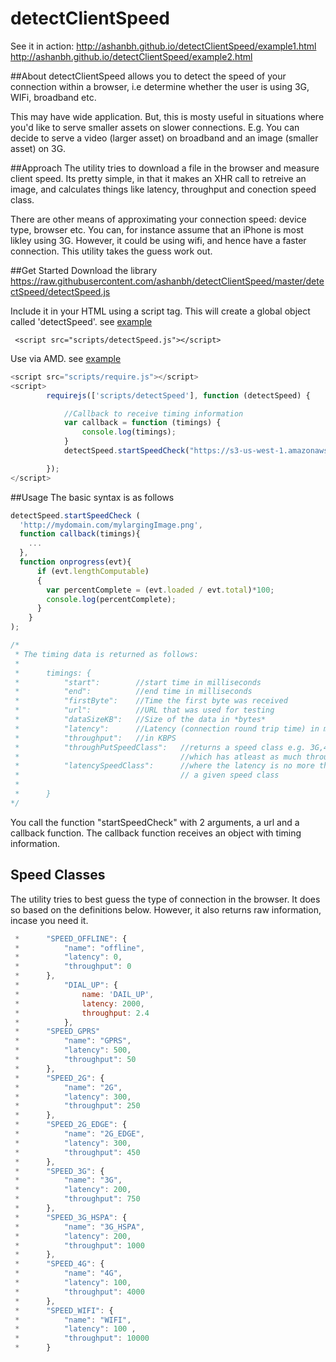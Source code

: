 # detectClientSpeed
See it in action:
http://ashanbh.github.io/detectClientSpeed/example1.html
http://ashanbh.github.io/detectClientSpeed/example2.html

##About
detectClientSpeed allows you to detect the speed of your connection within a browser, i.e determine whether the user is using 3G, WIFi, broadband etc.

This may have wide application. But, this is mosty useful in situations where you'd like to serve smaller assets on slower connections. E.g. You can decide to serve a video (larger asset) on broadband and an image (smaller asset) on 3G.

##Approach
The utility tries to download a file in the browser and measure client speed. Its pretty simple, in that it makes an XHR call to retreive an image, and calculates things like latency, throughput and conection speed class.

There are other means of approximating your connection speed: device type, browser etc. You can, for instance assume that an iPhone is most likley using 3G. However, it could be using wifi, and hence have a faster connection. This utility takes the guess work out.

##Get Started
Download the library https://raw.githubusercontent.com/ashanbh/detectClientSpeed/master/detectSpeed/detectSpeed.js

Include it in your HTML using a script tag. This will create a global object called 'detectSpeed'.
see [example](http://ashanbh.github.io/detectClientSpeed/example2.html)
```
 <script src="scripts/detectSpeed.js"></script>
```

Use via AMD. see [example](http://ashanbh.github.io/detectClientSpeed/example1.html)
```javascript
<script src="scripts/require.js"></script>
<script>
        requirejs(['scripts/detectSpeed'], function (detectSpeed) {

            //Callback to receive timing information
            var callback = function (timings) {
                console.log(timings);
            }
            detectSpeed.startSpeedCheck("https://s3-us-west-1.amazonaws.com/amit.shanbhag/3g/coffee-apple-iphone-laptop.jpg", callback);

        });
</script>
```

##Usage
The basic syntax is as follows
```javascript
detectSpeed.startSpeedCheck (
  'http://mydomain.com/mylargingImage.png',
  function callback(timings){
    ...
  },
  function onprogress(evt){
      if (evt.lengthComputable)
      {
        var percentComplete = (evt.loaded / evt.total)*100;
        console.log(percentComplete);
      }
    }
);

/*
 * The timing data is returned as follows:
 *
 *      timings: {
 *          "start":        //start time in milliseconds
 *          "end":          //end time in milliseconds
 *          "firstByte":    //Time the first byte was received
 *          "url":          //URL that was used for testing
 *          "dataSizeKB":   //Size of the data in *bytes*
 *          "latency":      //Latency (connection round trip time) in milliseconds
 *          "throughput":   //in KBPS
 *          "throughPutSpeedClass":   //returns a speed class e.g. 3G,4G,WIFI etc.
 *                                    //which has atleast as much throughput.
 *          "latencySpeedClass":      //where the latency is no more that of  
 *                                    // a given speed class
 *                                     
 *      }
*/
```

You call the function "startSpeedCheck" with 2 arguments, a url and a callback function. The callback function receives an object with timing information.

## Speed Classes
The utility tries to best guess the type of connection in the browser. It does so based on the definitions below. However, it also returns raw information, incase you need it.

```javascript
 * 	    "SPEED_OFFLINE": {
 * 	        "name": "offline",
 * 	        "latency": 0,
 * 	        "throughput": 0
 * 	    },
 *          "DIAL_UP": {
 *              name: 'DAIL_UP',
 *              latency: 2000,
 *              throughput: 2.4
 *          },
 * 	    "SPEED_GPRS"
 * 	        "name": "GPRS",
 * 	        "latency": 500,
 * 	        "throughput": 50
 * 	    },
 * 	    "SPEED_2G": {
 * 	        "name": "2G",
 * 	        "latency": 300,
 * 	        "throughput": 250
 * 	    },
 * 	    "SPEED_2G_EDGE": {
 * 	        "name": "2G_EDGE",
 * 	        "latency": 300,
 * 	        "throughput": 450
 * 	    },
 * 	    "SPEED_3G": {
 * 	        "name": "3G",
 * 	        "latency": 200,
 * 	        "throughput": 750
 * 	    },
 * 	    "SPEED_3G_HSPA": {
 * 	        "name": "3G_HSPA",
 * 	        "latency": 200,
 * 	        "throughput": 1000
 * 	    },
 * 	    "SPEED_4G": {
 * 	        "name": "4G",
 * 	        "latency": 100,
 * 	        "throughput": 4000
 * 	    },
 * 	    "SPEED_WIFI": {
 * 	        "name": "WIFI",
 * 	        "latency": 100 ,
 * 	        "throughput": 10000
 * 	    }
```
